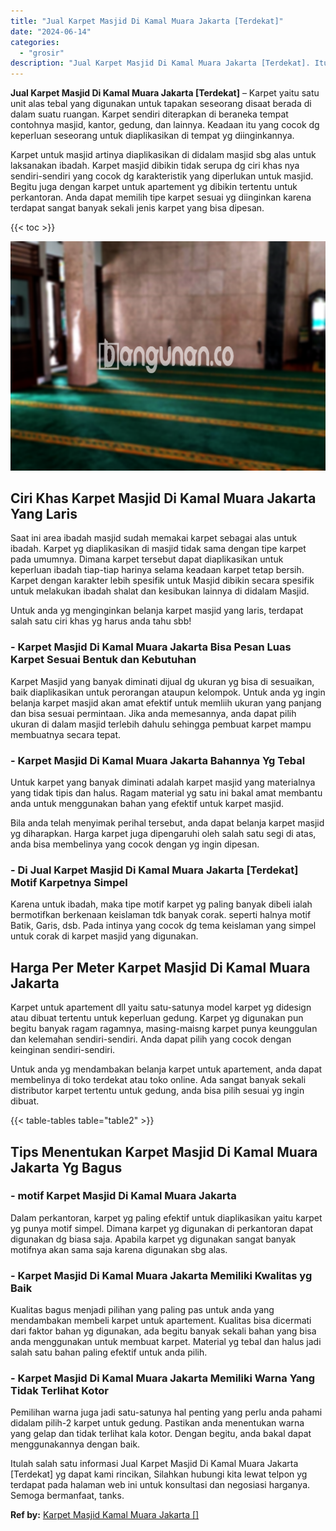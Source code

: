 ```yaml
---
title: "Jual Karpet Masjid Di Kamal Muara Jakarta [Terdekat]"
date: "2024-06-14"
categories: 
  - "grosir"
description: "Jual Karpet Masjid Di Kamal Muara Jakarta [Terdekat]. Itulah salah satu informasi Jual Karpet Masjid Di Kamal Muara Jakarta [Terdekat] yg dapat kami rincik..."
---
```


**Jual Karpet Masjid Di Kamal Muara Jakarta \[Terdekat\]** – Karpet yaitu satu unit alas tebal yang digunakan untuk tapakan seseorang disaat berada di dalam suatu ruangan. Karpet sendiri diterapkan di beraneka tempat contohnya masjid, kantor, gedung, dan lainnya. Keadaan itu yang cocok dg keperluan seseorang untuk diaplikasikan di tempat yg diinginkannya.

Karpet untuk masjid artinya diaplikasikan di didalam masjid sbg alas untuk laksanakan ibadah. Karpet masjid dibikin tidak serupa dg ciri khas nya sendiri-sendiri yang cocok dg karakteristik yang diperlukan untuk masjid. Begitu juga dengan karpet untuk apartement yg dibikin tertentu untuk perkantoran. Anda dapat memilih tipe karpet sesuai yg diinginkan karena terdapat sangat banyak sekali jenis karpet yang bisa dipesan.

{{< toc >}}

![Jual Karpet Masjid Di Kamal Muara Jakarta [Terdekat]](/images/grosir-karpet-murah-14.png)

## Ciri Khas Karpet Masjid Di Kamal Muara Jakarta Yang Laris

Saat ini area ibadah masjid sudah memakai karpet sebagai alas untuk ibadah. Karpet yg diaplikasikan di masjid tidak sama dengan tipe karpet pada umumnya. Dimana karpet tersebut dapat diaplikasikan untuk keperluan ibadah tiap-tiap harinya selama keadaan karpet tetap bersih. Karpet dengan karakter lebih spesifik untuk Masjid dibikin secara spesifik untuk melakukan ibadah shalat dan kesibukan lainnya di didalam Masjid.

Untuk anda yg menginginkan belanja karpet masjid yang laris, terdapat salah satu ciri khas yg harus anda tahu sbb!

### \- Karpet Masjid Di Kamal Muara Jakarta Bisa Pesan Luas Karpet Sesuai Bentuk dan Kebutuhan

Karpet Masjid yang banyak diminati dijual dg ukuran yg bisa di sesuaikan, baik diaplikasikan untuk perorangan ataupun kelompok. Untuk anda yg ingin belanja karpet masjid akan amat efektif untuk memliih ukuran yang panjang dan bisa sesuai permintaan. Jika anda memesannya, anda dapat pilih ukuran di dalam masjid terlebih dahulu sehingga pembuat karpet mampu membuatnya secara tepat.

### \- Karpet Masjid Di Kamal Muara Jakarta Bahannya Yg Tebal

Untuk karpet yang banyak diminati adalah karpet masjid yang materialnya yang tidak tipis dan halus. Ragam material yg satu ini bakal amat membantu anda untuk menggunakan bahan yang efektif untuk karpet masjid.

Bila anda telah menyimak perihal tersebut, anda dapat belanja karpet masjid yg diharapkan. Harga karpet juga dipengaruhi oleh salah satu segi di atas, anda bisa membelinya yang cocok dengan yg ingin dipesan.

### \- Di Jual Karpet Masjid Di Kamal Muara Jakarta \[Terdekat\] Motif Karpetnya Simpel

Karena untuk ibadah, maka tipe motif karpet yg paling banyak dibeli ialah bermotifkan berkenaan keislaman tdk banyak corak. seperti halnya motif Batik, Garis, dsb. Pada intinya yang cocok dg tema keislaman yang simpel untuk corak di karpet masjid yang digunakan.

## Harga Per Meter Karpet Masjid Di Kamal Muara Jakarta

Karpet untuk apartement dll yaitu satu-satunya model karpet yg didesign atau dibuat tertentu untuk keperluan gedung. Karpet yg digunakan pun begitu banyak ragam ragamnya, masing-maisng karpet punya keunggulan dan kelemahan sendiri-sendiri. Anda dapat pilih yang cocok dengan keinginan sendiri-sendiri.

Untuk anda yg mendambakan belanja karpet untuk apartement, anda dapat membelinya di toko terdekat atau toko online. Ada sangat banyak sekali distributor karpet tertentu untuk gedung, anda bisa pilih sesuai yg ingin dibuat.

{{< table-tables table="table2" >}}

## Tips Menentukan Karpet Masjid Di Kamal Muara Jakarta Yg Bagus

### \- motif Karpet Masjid Di Kamal Muara Jakarta

Dalam perkantoran, karpet yg paling efektif untuk diaplikasikan yaitu karpet yg punya motif simpel. Dimana karpet yg digunakan di perkantoran dapat digunakan dg biasa saja. Apabila karpet yg digunakan sangat banyak motifnya akan sama saja karena digunakan sbg alas.

### \- Karpet Masjid Di Kamal Muara Jakarta Memiliki Kwalitas yg Baik

Kualitas bagus menjadi pilihan yang paling pas untuk anda yang mendambakan membeli karpet untuk apartement. Kualitas bisa dicermati dari faktor bahan yg digunakan, ada begitu banyak sekali bahan yang bisa anda menggunakan untuk membuat karpet. Material yg tebal dan halus jadi salah satu bahan paling efektif untuk anda pilih.

### \- Karpet Masjid Di Kamal Muara Jakarta Memiliki Warna Yang Tidak Terlihat Kotor

Pemilihan warna juga jadi satu-satunya hal penting yang perlu anda pahami didalam pilih-2 karpet untuk gedung. Pastikan anda menentukan warna yang gelap dan tidak terlihat kala kotor. Dengan begitu, anda bakal dapat menggunakannya dengan baik.

Itulah salah satu informasi Jual Karpet Masjid Di Kamal Muara Jakarta \[Terdekat\] yg dapat kami rincikan, Silahkan hubungi kita lewat telpon yg terdapat pada halaman web ini untuk konsultasi dan negosiasi harganya. Semoga bermanfaat, tanks.

**Ref by:**  [Karpet Masjid Kamal Muara Jakarta []](https://id.wikipedia.org/wiki/Karpet)
